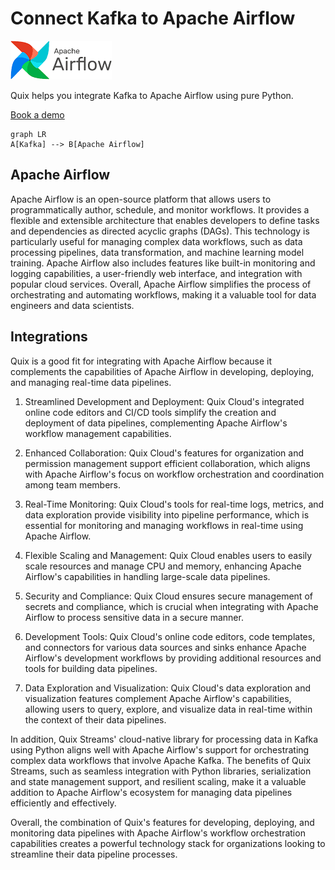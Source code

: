 # Connect Kafka to Apache Airflow

![](./images/logo_1.jpg)

Quix helps you integrate Kafka to Apache Airflow using pure Python.

<div>
<a class="md-button md-button--primary" href="https://share.hsforms.com/1iW0TmZzKQMChk0lxd_tGiw4yjw2?__hstc=175542013.2303933fbd746c0ac86d9ccbe9bc9100.1728383268831.1729603416735.1729620918855.31&__hssc=175542013.1.1729620918855&__hsfp=2132701734" target="_blank" style="margin-right:.5rem;">Book a demo</a>
<br/>
</div>

```mermaid
graph LR
A[Kafka] --> B[Apache Airflow]
```

## Apache Airflow

Apache Airflow is an open-source platform that allows users to programmatically author, schedule, and monitor workflows. It provides a flexible and extensible architecture that enables developers to define tasks and dependencies as directed acyclic graphs (DAGs). This technology is particularly useful for managing complex data workflows, such as data processing pipelines, data transformation, and machine learning model training. Apache Airflow also includes features like built-in monitoring and logging capabilities, a user-friendly web interface, and integration with popular cloud services. Overall, Apache Airflow simplifies the process of orchestrating and automating workflows, making it a valuable tool for data engineers and data scientists.

## Integrations

Quix is a good fit for integrating with Apache Airflow because it complements the capabilities of Apache Airflow in developing, deploying, and managing real-time data pipelines. 

1. Streamlined Development and Deployment: Quix Cloud's integrated online code editors and CI/CD tools simplify the creation and deployment of data pipelines, complementing Apache Airflow's workflow management capabilities.

2. Enhanced Collaboration: Quix Cloud's features for organization and permission management support efficient collaboration, which aligns with Apache Airflow's focus on workflow orchestration and coordination among team members.

3. Real-Time Monitoring: Quix Cloud's tools for real-time logs, metrics, and data exploration provide visibility into pipeline performance, which is essential for monitoring and managing workflows in real-time using Apache Airflow.

4. Flexible Scaling and Management: Quix Cloud enables users to easily scale resources and manage CPU and memory, enhancing Apache Airflow's capabilities in handling large-scale data pipelines.

5. Security and Compliance: Quix Cloud ensures secure management of secrets and compliance, which is crucial when integrating with Apache Airflow to process sensitive data in a secure manner.

6. Development Tools: Quix Cloud's online code editors, code templates, and connectors for various data sources and sinks enhance Apache Airflow's development workflows by providing additional resources and tools for building data pipelines.

7. Data Exploration and Visualization: Quix Cloud's data exploration and visualization features complement Apache Airflow's capabilities, allowing users to query, explore, and visualize data in real-time within the context of their data pipelines.

In addition, Quix Streams' cloud-native library for processing data in Kafka using Python aligns well with Apache Airflow's support for orchestrating complex data workflows that involve Apache Kafka. The benefits of Quix Streams, such as seamless integration with Python libraries, serialization and state management support, and resilient scaling, make it a valuable addition to Apache Airflow's ecosystem for managing data pipelines efficiently and effectively. 

Overall, the combination of Quix's features for developing, deploying, and monitoring data pipelines with Apache Airflow's workflow orchestration capabilities creates a powerful technology stack for organizations looking to streamline their data pipeline processes.

